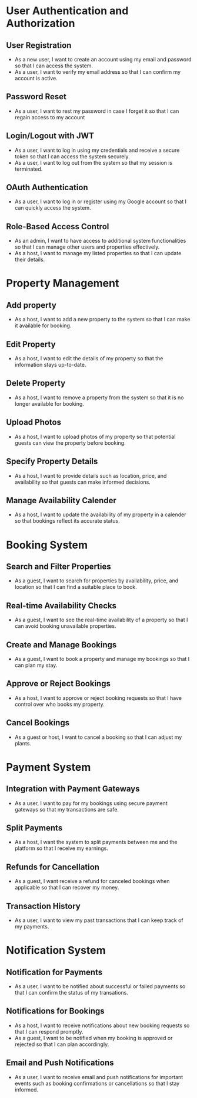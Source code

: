 # User Authentication and Authorization
  ## User Registration
   * As a new user, I want to create an account using my email and password so that I can access the system.
   * As a user, I want to verify my email address so that I can confirm my account is active.

  ## Password Reset
   * As a user, I want to rest my password in case I forget it so that I can regain access to my account

  ## Login/Logout with JWT
   * As a user, I want to log in using my credentials and receive a secure token so that I can access the system securely.
   * As a user, I want to log out from the system so that my session is terminated.

  ## OAuth Authentication
   * As a user, I want to log in or register using my Google account so that I can quickly access the system.

  ## Role-Based Access Control
   * As an admin, I want to have access to additional system functionalities so that I can manage other users and properties effectively.
   * As a host, I want to manage my listed properties so that I can update their details.

# Property Management
  ## Add property
   * As a host, I want to add a new property to the system so that I can make it available for booking.

  ## Edit Property
   * As a host, I want to edit the details of my property so that the information stays up-to-date.

  ## Delete Property
   * As a host, I want to remove a property from the system so that it is no longer available for booking.

  ## Upload Photos
   * As a host, I want to upload photos of my property so that potential guests can view the property before booking.

  ## Specify Property Details
   * As a host, I want to provide details such as location, price, and availability so that guests can make informed decisions.

  ## Manage Availability Calender
   * As a host, I want to update the availability of my property in a calender so that bookings reflect its accurate status.


# Booking System
  ## Search and Filter Properties
   * As a guest, I want to search for properties by availability, price, and location so that I can find a suitable place to book.

  ## Real-time Availability Checks
   * As a guest, I want to see the real-time availability of a property so that I can avoid booking unavailable properties.

  ## Create and Manage Bookings
   * As a guest, I want to book a property and manage my bookings so that I can plan my stay.

  ## Approve or Reject Bookings
   * As a host, I want to approve or reject booking requests so that I have control over who books my property.

  ## Cancel Bookings
   * As a guest or host, I want to cancel a booking so that I can adjust my plants.


# Payment System
  ## Integration with Payment Gateways
   * As a user, I want to pay for my bookings using secure payment gateways so that my transactions are safe.

  ## Split Payments
   * As a host, I want the system to split payments between me and the platform so that I receive my earnings.

  ## Refunds for Cancellation
   * As a guest, I want receive a refund for canceled bookings when applicable so that I can recover my money.

  ## Transaction History
   * As a user, I want to view my past transactions that I can keep track of my payments.


# Notification System
  ## Notification for Payments
   * As a user, I want to be notified about successful or failed payments so that I can confirm the status of my transations.

  ## Notifications for Bookings
   * As a host, I want to receive notifications about new booking requests so that I can respond promptly.
   * As a guest, I want to be notified when my booking is approved or rejected so that I can plan accordingly.

  ## Email and Push Notifications
   * As a user, I want to receive email and push notifications for important events such as booking confirmations or cancellations so that I stay informed.
